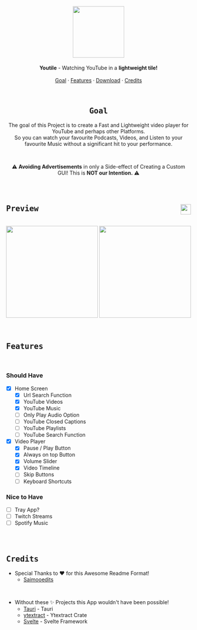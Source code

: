 <h1 align="center">
    <div align="center">
        <img width=140 src="https://github.com/mxcop/youtile/blob/main/.github/assets/logo.png"> 
    </div>
</h1>


<div align="center">
    <b>Youtile</b> - Watching YouTube in a <b>lightweight tile!</b><br>
</div>
    
<br>

<div align="center">
    <a href="#goal">Goal</a>
    ·
    <a href="#features">Features</a>
    ·
    <a href="https://github.com/mxcop/youtile/releases">Download</a>
    ·
    <a href="#credits">Credits</a>
</div>

<br>

<br>

<h2 align="center"><samp><b>Goal</b></samp></h2>

<p align="center">
The goal of this Project is to create a Fast and Lightweight video player for YouTube and perhaps other Platforms.<br>
So you can watch your favourite Podcasts, Videos, and Listen to your favourite Music without a significant hit to your performance.<br>
</p>

<br>

<p align="center">
    ⚠️ <b>Avoiding Advertisements</b> in only a Side-effect of Creating a Custom GUI! This is <b>NOT our Intention.</b> ⚠️
</p>
    
<br>

<br>

<h2 align="left"><samp><b>Preview</b></samp> <img src="https://img.shields.io/github/stars/youtile/youtile?color=%238AB4F8&labelColor=101012&label=stars&style=for-the-badge" height=28 align="right" /></h2>

<br>

<div align="center">
    <img height=250 src="https://github.com/mxcop/youtile/blob/main/.github/assets/home-page.png">  
    <img height=250 src="https://github.com/mxcop/youtile/blob/main/.github/assets/theater-page.png">
</div>

<br>

<br>

<h2 align="left"><samp><b>Features</b></samp></h2>

<br>

<h3 align="left">Should Have</h3>

- [x] Home Screen
    - [x] Url Search Function
    - [x] YouTube Videos
    - [x] YouTube Music
    - [ ] Only Play Audio Option
    - [ ] YouTube Closed Captions
    - [ ] YouTube Playlists
    - [ ] YouTube Search Function
- [x] Video Player
    - [x] Pause / Play Button
    - [x] Always on top Button
    - [x] Volume Slider
    - [x] Video Timeline
    - [ ] Skip Buttons
    - [ ] Keyboard Shortcuts

<h3 align="left">Nice to Have</h3>

- [ ] Tray App?
- [ ] Twitch Streams
- [ ] Spotify Music

<br>

<br>

<h2 align="left"><samp><b>Credits</b></samp></h2>

* Special Thanks to :heart: for this Awesome Readme Format!
    * [Saimooedits](https://github.com/saimoomedits)

<br>

* Without these :sparkles: Projects this App wouldn't have been possible!
    * [Tauri](https://github.com/tauri-apps/tauri) - Tauri
    * [ytextract](https://github.com/ATiltedTree/ytextract) - Ytextract Crate
    * [Svelte](https://github.com/sveltejs/svelte) - Svelte Framework

<br>
